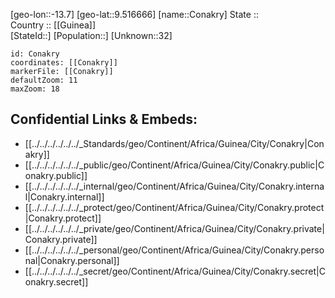 ﻿---
location: [9.516666,-13.7] 
mapzoom: [7,12] 
mapmarker: city 
type: City
tags:
- geo/City


SpocWebEntityId: 35980
isDeleted: false
confidential: public

---
[geo-lon::-13.7] 
[geo-lat::9.516666] 
[name::Conakry] 
State ::  
Country :: [[Guinea]]  
[StateId::] 
[Population::] 
[Unknown::32] 


```leaflet
id: Conakry
coordinates: [[Conakry]] 
markerFile: [[Conakry]] 
defaultZoom: 11 
maxZoom: 18
```


## Confidential Links & Embeds: 
- [[../../../../../../_Standards/geo/Continent/Africa/Guinea/City/Conakry|Conakry]] 
- [[../../../../../../_public/geo/Continent/Africa/Guinea/City/Conakry.public|Conakry.public]] 
- [[../../../../../../_internal/geo/Continent/Africa/Guinea/City/Conakry.internal|Conakry.internal]] 
- [[../../../../../../_protect/geo/Continent/Africa/Guinea/City/Conakry.protect|Conakry.protect]] 
- [[../../../../../../_private/geo/Continent/Africa/Guinea/City/Conakry.private|Conakry.private]] 
- [[../../../../../../_personal/geo/Continent/Africa/Guinea/City/Conakry.personal|Conakry.personal]] 
- [[../../../../../../_secret/geo/Continent/Africa/Guinea/City/Conakry.secret|Conakry.secret]] 
